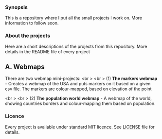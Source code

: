 ### Synopsis

This is a repository where I put all the small projects I work on. More information to follow soon.

### About the projects

Here are a short descriptions of the projects from this repository. More details in the README file of every project
## A. Webmaps

There are two webmap mini-projects:
<br \> <br \>
(1)  **The markers webmap** - Creates a webmap of the USA and puts markers on it based on a given csv file. The markers are colour-mapped, based on elevation of the point

<br \> <br \>
(2)  **The population world webmap** - A webmap of the world, showing countries borders and colour-mapping them based on population.

### Licence
Every project is available under standard MIT licence. See [LICENSE](LICENSE.md) file for details.

